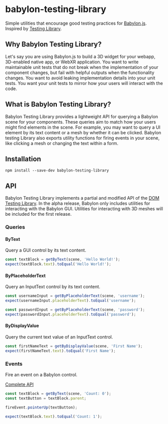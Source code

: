 # babylon-testing-library

Simple utilities that encourage good testing practices for [Babylon.js](https://doc.babylonjs.com/). Inspired by [Testing Library](https://testing-library.com/).

## Why Babylon Testing Library?

Let's say you are using Babylon.js to build a 3D widget for your webapp, 3D-enabled native app, or WebXR application. You want to write maintainable unit tests that do not break when the implementation of your component changes, but fail with helpful outputs when the functionality changes. You want to avoid leaking implementation details into your unit tests. You want your unit tests to mirror how your users will interact with the code.

## What is Babylon Testing Library?

Babylon Testing Library provides a lightweight API for querying a Babylon scene for your components. These queries aim to match how your users might find elements in the scene. For example, you may want to query a UI element by its text content or a mesh by whether it can be clicked. Babylon testing Library also exports utility functions for firing events in your scene, like clicking a mesh or changing the text within a form.

## Installation

```
npm install --save-dev babylon-testing-library
```

## API

Babylon Testing Library implements a partial and modified API of the [DOM Testing Library](https://testing-library.com/docs/queries/about). In the alpha release, Babylon only includes utilities for interacting with the Babylon GUI. Utilities for interacting with 3D meshes will be included for the first release.

### Queries

#### ByText

Query a GUI control by its text content.

```js
const textBlock = getByText(scene, 'Hello World!');
expect(textBlock.text).toEqual('Hello World!');
```

#### ByPlaceholderText

Query an InputText control by its text content.

```js
const usernameInput = getByPlaceholderText(scene, 'username');
expect(usernameInput.placeholderText).toEqual('username');

const passwordInput = getByPlaceholderText(scene, 'password');
expect(passwordInput.placeholderText).toEqual('password');
```

#### ByDisplayValue

Query the current text value of an InputText control.

```js
const firstNameText = getByDisplayValue(scene, 'First Name');
expect(firstNameText.text).toEqual('First Name');
```

### Events

Fire an event on a Babylon control.

[Complete API](./src/eventMap.ts)

```js
const textBlock = getByText(scene, 'Count: 0');
const textButton = textBlock.parent;

fireEvent.pointerUp(textButton);

expect(textBlock.text).toEqual('Count: 1');
```
